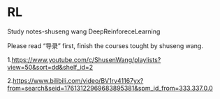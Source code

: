 # RL
Study notes-shuseng wang DeepReinforeceLearning 

Please read “导录” first, finish the courses tought by shuseng wang.

1.https://www.youtube.com/c/ShusenWang/playlists?view=50&sort=dd&shelf_id=2

2.https://www.bilibili.com/video/BV1rv41167yx?from=search&seid=17613122969683895381&spm_id_from=333.337.0.0
